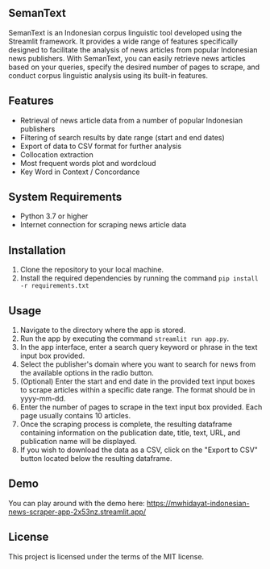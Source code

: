 ## SemanText

SemanText is an Indonesian corpus linguistic tool developed using the Streamlit framework. It provides a wide range of features specifically designed to facilitate the analysis of news articles from popular Indonesian news publishers. With SemanText, you can easily retrieve news articles based on your queries, specify the desired number of pages to scrape, and conduct corpus linguistic analysis using its built-in features.

## Features

* Retrieval of news article data from a number of popular Indonesian publishers
* Filtering of search results by date range (start and end dates)
* Export of data to CSV format for further analysis
* Collocation extraction
* Most frequent words plot and wordcloud
* Key Word in Context / Concordance

## System Requirements

* Python 3.7 or higher
* Internet connection for scraping news article data

## Installation

1. Clone the repository to your local machine.
2. Install the required dependencies by running the command `pip install -r requirements.txt`

## Usage

1. Navigate to the directory where the app is stored.
2. Run the app by executing the command `streamlit run app.py`.
3. In the app interface, enter a search query keyword or phrase in the text input box provided.
4. Select the publisher's domain where you want to search for news from the available options in the radio button.
5. (Optional) Enter the start and end date in the provided text input boxes to scrape articles within a specific date range. The format should be in yyyy-mm-dd.
6. Enter the number of pages to scrape in the text input box provided. Each page usually contains 10 articles.
7. Once the scraping process is complete, the resulting dataframe containing information on the publication date, title, text, URL, and publication name will be displayed.
8. If you wish to download the data as a CSV, click on the "Export to CSV" button located below the resulting dataframe.

## Demo

You can play around with the demo here: https://mwhidayat-indonesian-news-scraper-app-2x53nz.streamlit.app/


## License

This project is licensed under the terms of the MIT license.
